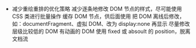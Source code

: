 
- 减少重绘重排的优化策略
减少逐条地修改 DOM 节点的样式，尽可能使用 CSS 类进行批量操作
缓存 DOM 节点，供后面使用
把 DOM 离线后修改，如：documentFragment、虚拟 DOM、改为 display:none 再显示
尽量修改层级比较低的 DOM
有动画的 DOM 使用 fixed 或 absoult 的 position，脱离文档流